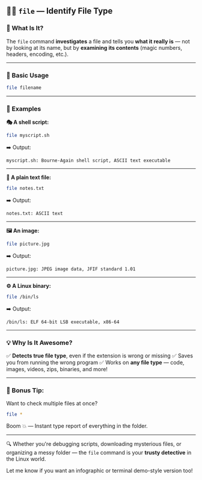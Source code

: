 ## 🕵️‍♂️ `file` —  Identify File Type
  
### 🧠 What Is It?

The `file` command **investigates** a file and tells you **what it really is** — not by looking at its name, but by **examining its contents** (magic numbers, headers, encoding, etc.).

---

### 🔧 Basic Usage

```bash
file filename
```

---

### 🧪 Examples

**🎭 A shell script:**

```bash
file myscript.sh
```

➡️ Output:

```
myscript.sh: Bourne-Again shell script, ASCII text executable
```

---

**📄 A plain text file:**

```bash
file notes.txt
```

➡️ Output:

```
notes.txt: ASCII text
```

---

**🖼️ An image:**

```bash
file picture.jpg
```

➡️ Output:

```
picture.jpg: JPEG image data, JFIF standard 1.01
```

---

**⚙️ A Linux binary:**

```bash
file /bin/ls
```

➡️ Output:

```
/bin/ls: ELF 64-bit LSB executable, x86-64
```

---

### 💡 Why Is It Awesome?

✅ **Detects true file type**, even if the extension is wrong or missing
✅ Saves you from running the wrong program
✅ Works on **any file type** — code, images, videos, zips, binaries, and more!

---

### 🧙 Bonus Tip:

Want to check multiple files at once?

```bash
file *
```

Boom 💥 — Instant type report of everything in the folder.

---

🔍 Whether you're debugging scripts, downloading mysterious files, or organizing a messy folder — the `file` command is your **trusty detective** in the Linux world.

Let me know if you want an infographic or terminal demo-style version too!
